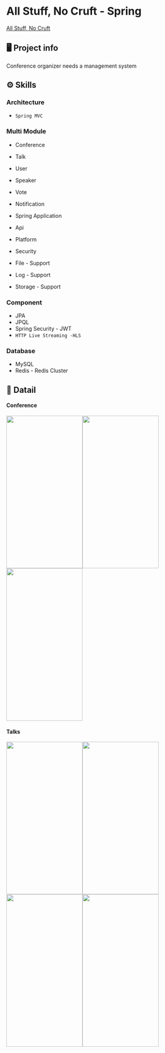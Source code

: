 # All Stuff, No Cruft - Spring 


[All Stuff, No Cruft](http://fundamentalsofsoftwarearchitecture.com/katas/kata?id=AllStuffNoCruft)


## 🖥️ Project info 

Conference organizer needs a management system

## ⚙️ Skills

### Architecture

- `Spring MVC`

### Multi Module

- Conference
- Talk
- User
- Speaker
- Vote
- Notification

- Spring Application
- Api
- Platform
- Security
- File - Support
- Log - Support
- Storage - Support

### Component

- JPA
- JPQL
- Spring Security - JWT
- `HTTP Live Streaming -HLS`

### Database

- MySQL
- Redis - Redis Cluster

## 📌 Datail


#### Conference


<img src="https://github.com/user-attachments/assets/4b85a32e-bbb5-4d08-84d6-8a234bae22a6" width="200" height="400"/><img src="https://github.com/user-attachments/assets/7dba52e1-1d87-4832-b303-35330ffa950c" width="200" height="400"/><img src="https://github.com/user-attachments/assets/25ae727f-5a54-4f37-823c-d87fd5002ecb" width="200" height="400"/>


#### Talks 

<img src="https://github.com/user-attachments/assets/63c642b7-abc8-4fc7-aae0-3d51dca4c11b" width="200" height="400"/><img src="https://github.com/user-attachments/assets/ad18ead8-813f-4b35-8595-117599ae374a" width="200" height="400"/><img src="https://github.com/user-attachments/assets/5770e797-932a-49ca-a444-0a9fe79d5ab4" width="200" height="400"/><img src="https://github.com/user-attachments/assets/22589ac7-516d-4175-ad0d-752f7d76fba5" width="200" height="400"/>

